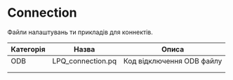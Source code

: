 # Connection

Файли налаштувань ти прикладів для коннектів.

Категорія | Назва             | Описа
--------- | ----------        | ---------
ODB       | LPQ_connection.pq | Код відключення ODB файлу
          |                   |
          |                   |
